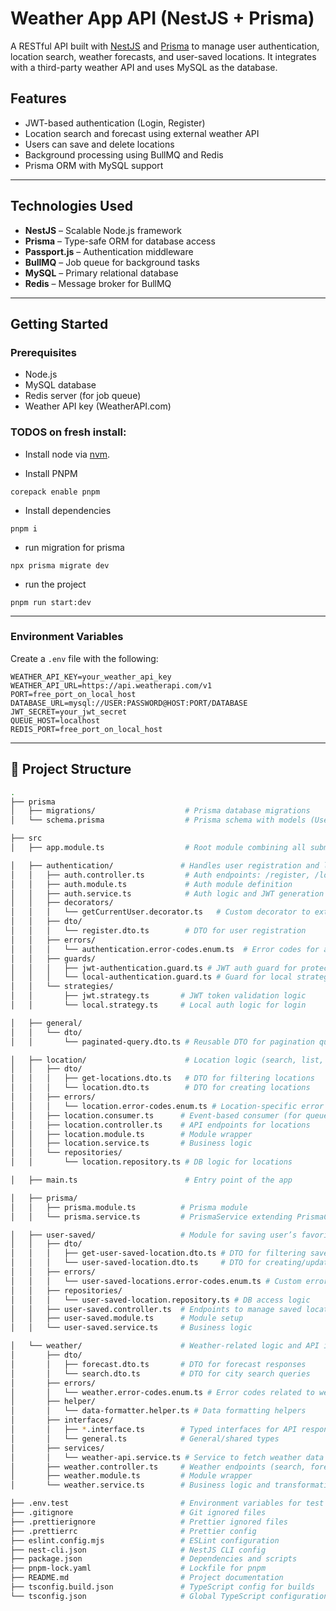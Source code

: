 # Weather App API (NestJS + Prisma)

A RESTful API built with [NestJS](https://nestjs.com/) and [Prisma](https://www.prisma.io/) to manage user authentication, location search, weather forecasts, and user-saved locations. It integrates with a third-party weather API and uses MySQL as the database.

## Features

- JWT-based authentication (Login, Register)
- Location search and forecast using external weather API
- Users can save and delete locations
- Background processing using BullMQ and Redis
- Prisma ORM with MySQL support

---

## Technologies Used

- **NestJS** – Scalable Node.js framework
- **Prisma** – Type-safe ORM for database access
- **Passport.js** – Authentication middleware
- **BullMQ** – Job queue for background tasks
- **MySQL** – Primary relational database
- **Redis** – Message broker for BullMQ

---

## Getting Started

### Prerequisites

- Node.js
- MySQL database
- Redis server (for job queue)
- Weather API key (WeatherAPI.com)

### TODOS on fresh install:

- Install node via [nvm](https://github.com/nvm-sh/nvm?tab=readme-ov-file#installing-and-updating).

- Install PNPM

```
corepack enable pnpm
```

- Install dependencies

```
pnpm i
```

- run migration for prisma

```
npx prisma migrate dev
```

- run the project

```
pnpm run start:dev
```

---

### Environment Variables

Create a `.env` file with the following:

```env
WEATHER_API_KEY=your_weather_api_key
WEATHER_API_URL=https://api.weatherapi.com/v1
PORT=free_port_on_local_host
DATABASE_URL=mysql://USER:PASSWORD@HOST:PORT/DATABASE
JWT_SECRET=your_jwt_secret
QUEUE_HOST=localhost
REDIS_PORT=free_port_on_local_host
```

---

## 📁 Project Structure

```bash
.
├── prisma
│   ├── migrations/                    # Prisma database migrations
│   └── schema.prisma                  # Prisma schema with models (User, Location, etc.)

├── src
│   ├── app.module.ts                  # Root module combining all submodules

│   ├── authentication/               # Handles user registration and login
│   │   ├── auth.controller.ts         # Auth endpoints: /register, /login
│   │   ├── auth.module.ts             # Auth module definition
│   │   ├── auth.service.ts            # Auth logic and JWT generation
│   │   ├── decorators/
│   │   │   └── getCurrentUser.decorator.ts   # Custom decorator to extract user from request
│   │   ├── dto/
│   │   │   └── register.dto.ts        # DTO for user registration
│   │   ├── errors/
│   │   │   └── authentication.error-codes.enum.ts  # Error codes for auth issues
│   │   ├── guards/
│   │   │   ├── jwt-authentication.guard.ts # JWT auth guard for protected routes
│   │   │   └── local-authentication.guard.ts # Guard for local strategy (login)
│   │   └── strategies/
│   │       ├── jwt.strategy.ts       # JWT token validation logic
│   │       └── local.strategy.ts     # Local auth logic for login

│   ├── general/
│   │   └── dto/
│   │       └── paginated-query.dto.ts # Reusable DTO for pagination queries

│   ├── location/                      # Location logic (search, list, delete)
│   │   ├── dto/
│   │   │   ├── get-locations.dto.ts   # DTO for filtering locations
│   │   │   └── location.dto.ts        # DTO for creating locations
│   │   ├── errors/
│   │   │   └── location.error-codes.enum.ts # Location-specific error codes
│   │   ├── location.consumer.ts      # Event-based consumer (for queues)
│   │   ├── location.controller.ts    # API endpoints for locations
│   │   ├── location.module.ts        # Module wrapper
│   │   ├── location.service.ts       # Business logic
│   │   └── repositories/
│   │       └── location.repository.ts # DB logic for locations

│   ├── main.ts                        # Entry point of the app

│   ├── prisma/
│   │   ├── prisma.module.ts          # Prisma module
│   │   └── prisma.service.ts         # PrismaService extending PrismaClient

│   ├── user-saved/                   # Module for saving user’s favorite locations
│   │   ├── dto/
│   │   │   ├── get-user-saved-location.dto.ts # DTO for filtering saved locations
│   │   │   └── user-saved-location.dto.ts     # DTO for creating/updating saved location
│   │   ├── errors/
│   │   │   └── user-saved-locations.error-codes.enum.ts # Custom errors
│   │   ├── repositories/
│   │   │   └── user-saved-location.repository.ts # DB access logic
│   │   ├── user-saved.controller.ts  # Endpoints to manage saved locations
│   │   ├── user-saved.module.ts      # Module setup
│   │   └── user-saved.service.ts     # Business logic

│   └── weather/                      # Weather-related logic and API integration
│       ├── dto/
│       │   ├── forecast.dto.ts       # DTO for forecast responses
│       │   └── search.dto.ts         # DTO for city search queries
│       ├── errors/
│       │   └── weather.error-codes.enum.ts # Error codes related to weather API
│       ├── helper/
│       │   └── data-formatter.helper.ts # Data formatting helpers
│       ├── interfaces/
│       │   ├── *.interface.ts        # Typed interfaces for API responses (location, forecast, etc.)
│       │   └── general.ts            # General/shared types
│       ├── services/
│       │   └── weather-api.service.ts # Service to fetch weather data from external API
│       ├── weather.controller.ts     # Weather endpoints (search, forecast)
│       ├── weather.module.ts         # Module wrapper
│       └── weather.service.ts        # Business logic and transformation

├── .env.test                         # Environment variables for test env
├── .gitignore                        # Git ignored files
├── .prettierignore                   # Prettier ignored files
├── .prettierrc                       # Prettier config
├── eslint.config.mjs                 # ESLint configuration
├── nest-cli.json                     # NestJS CLI config
├── package.json                      # Dependencies and scripts
├── pnpm-lock.yaml                    # Lockfile for pnpm
├── README.md                         # Project documentation
├── tsconfig.build.json               # TypeScript config for builds
└── tsconfig.json                     # Global TypeScript configuration
```
